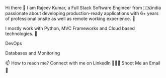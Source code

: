 Hi there 👋
I am Rajeev Kumar, a Full Stack Software Engineer from 🇮🇳india passionate about developing production-ready applications with 6+ years of professional onsite as well as remote working experience. 🎯

I mostly work with Python, MVC Frameworks and Cloud based technologies. 🚀


DevOps
 
Databases and Monitoring
   
📫 How to reach me?
Connect with me on LinkedIn 👨🏻‍💻
Shoot Me an Email 💌
